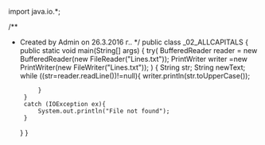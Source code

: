 import java.io.*;


/**
 * Created by Admin on 26.3.2016 г..
 */
public class _02_ALLCAPITALS {
    public static void main(String[] args) {
        try(
                BufferedReader reader = new BufferedReader(new FileReader("Lines.txt"));
        PrintWriter writer =new PrintWriter(new FileWriter("Lines.txt"));
        )
        {
         String str;
            String newText;
            while ((str=reader.readLine())!=null){
                writer.println(str.toUpperCase());

            }
        }
        catch (IOException ex){
            System.out.println("File not found");
        }
    }
}
